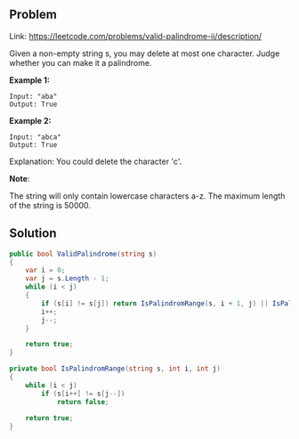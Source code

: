 ## Problem

Link: https://leetcode.com/problems/valid-palindrome-ii/description/

Given a non-empty string s, you may delete at most one character. Judge whether
you can make it a palindrome.

**Example 1:**

```
Input: "aba"
Output: True
```

**Example 2:**

```
Input: "abca"
Output: True
```

Explanation: You could delete the character 'c'.

**Note**:

The string will only contain lowercase characters a-z. The maximum length of the string is 50000.

## Solution

```csharp
public bool ValidPalindrome(string s)
{
    var i = 0;
    var j = s.Length - 1;
    while (i < j)
    {
        if (s[i] != s[j]) return IsPalindromRange(s, i + 1, j) || IsPalindromRange(s, i, j - 1);
        i++;
        j--;
    }

    return true;
}

private bool IsPalindromRange(string s, int i, int j)
{
    while (i < j)
        if (s[i++] != s[j--])
            return false;
    
    return true;
}
```
